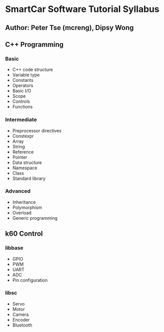 # SmartCar Software Tutorial Syllabus
## Author: Peter Tse (mcreng), Dipsy Wong

## C++ Programming
### Basic
* C++ code structure
* Variable type
* Constants
* Operators
* Basic I/O
* Scope
* Controls
* Functions

### Intermediate
* Preprocessor directives
* Constexpr
* Array
* String
* Reference
* Pointer
* Data structure
* Namespace
* Class
* Standard library

### Advanced
* Inheritance
* Polymorphism
* Overload
* Generic programming

## k60 Control
### libbase
* GPIO
* PWM
* UART
* ADC
* Pin configuration

### libsc
* Servo
* Motor
* Camera
* Encoder
* Bluetooth

